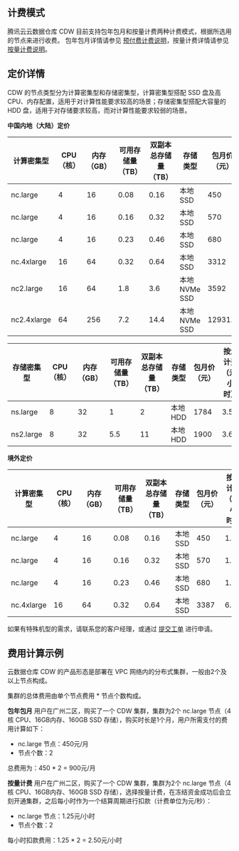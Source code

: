 ## 计费模式
腾讯云云数据仓库 CDW 目前支持包年包月和按量计费两种计费模式，根据所选用的节点来进行收费。
包年包月详情请参见 [预付费计费说明](https://cloud.tencent.com/document/product/555/9618)，按量计费详情请参见 [按量计费说明](https://cloud.tencent.com/document/product/555/9617)。

## 定价详情
CDW 的节点类型分为计算密集型和存储密集型，计算密集型搭配 SSD 盘及高 CPU、内存配置，适用于对计算性能要求较高的场景；存储密集型搭配大容量的 HDD 盘，适用于对存储要求较高，而对计算性能要求较弱的场景。


**中国内地（大陆）定价**
<table style="table-layout:fixed">
<thead>
<tr>
<th width="100px">计算密集型</th>
<th width="100px">CPU（核）</th>
<th width="105px">内存（GB）</th>
<th width="145px">可用存储量（TB）</th>
<th width="175px">双副本总存储量（TB）</th>
<th width="140px">存储类型</th>
<th width="115px">包月价（元）</th>
<th width="160px">按量计费（元/小时）</th>
</tr>
</thead>
<tbody><tr>
<td>nc.large</td>
<td>4</td>
<td>16</td>
<td>0.08</td>
<td>0.16</td>
<td>本地 SSD</td>
<td>450</td>
<td>1.25</td>
</tr>
<tr>
<td>nc.large</td>
<td>4</td>
<td>16</td>
<td>0.16</td>
<td>0.32</td>
<td>本地 SSD</td>
<td>570</td>
<td>1.48</td>
</tr>
<tr>
<td>nc.large</td>
<td>4</td>
<td>16</td>
<td>0.23</td>
<td>0.46</td>
<td>本地 SSD</td>
<td>680</td>
<td>1.6</td>
</tr>
<tr>
<td>nc.4xlarge</td>
<td>16</td>
<td>64</td>
<td>0.32</td>
<td>0.64</td>
<td>本地 SSD</td>
<td>3312</td>
<td>6.78</td>
</tr>
<tr>
<td>nc2.large</td>
<td>16</td>
<td>64</td>
<td>1.8</td>
<td>3.6</td>
<td>本地 NVMe SSD</td>
<td>3592</td>
<td>6.3</td>
</tr>
<tr>
<td>nc2.4xlarge</td>
<td>64</td>
<td>256</td>
<td>7.2</td>
<td>14.4</td>
<td>本地 NVMe SSD</td>
<td>12931.2</td>
<td>22.68</td>
</tr>
</tbody></table>

<table style="table-layout:fixed">
<thead>
<tr>
<th width="100px">存储密集型</th>
<th width="100px">CPU（核）</th>
<th width="105px">内存（GB）</th>
<th width="145px">可用存储量（TB）</th>
<th width="175px">双副本总存储量（TB）</th>
<th width="140px">存储类型</th>
<th width="115px">包月价（元）</th>
<th width="160px">按量计费（元/小时）</th>
</tr>
</thead>
<tbody><tr>
<td>ns.large</td>
<td>8</td>
<td>32</td>
<td>1</td>
<td>2</td>
<td>本地 HDD</td>
<td>1784</td>
<td>3.53</td>
</tr>
<tr>
<td>ns2.large</td>
<td>8</td>
<td>32</td>
<td>5.5</td>
<td>11</td>
<td>本地 HDD</td>
<td>1900</td>
<td>3.6</td>
</tr>
</tbody></table>

**境外定价**
<table style="table-layout:fixed">
<thead>
<tr>
<th width="100px">计算密集型</th>
<th width="100px">CPU（核）</th>
<th width="105px">内存（GB）</th>
<th width="145px">可用存储量（TB）</th>
<th width="175px">双副本总存储量（TB）</th>
<th width="140px">存储类型</th>
<th width="115px">包月价（元）</th>
<th width="160px">按量计费（元/小时）</th>
</tr>
</thead>
<tbody><tr>
<td>nc.large</td>
<td>4</td>
<td>16</td>
<td>0.08</td>
<td>0.16</td>
<td>本地 SSD</td>
<td>450</td>
<td>1.25</td>
</tr>
<tr>
<td>nc.large</td>
<td>4</td>
<td>16</td>
<td>0.16</td>
<td>	0.32</td>
<td>本地 SSD</td>
<td>570</td>
<td>1.48</td>
</tr>
<tr>
<td>nc.large</td>
<td>4</td>
<td>16</td>
<td>0.23</td>
<td>	0.46</td>
<td>本地 SSD</td>
<td>680</td>
<td>1.6</td>
</tr>
<tr>
<td>nc.4xlarge</td>
<td>16</td>
<td>64</td>
<td>0.32</td>
<td>0.64</td>
<td>本地 SSD</td>
<td>3387</td>
<td>6.97</td>
</tr>
</tbody></table>

如果有特殊机型的需求，请联系您的客户经理，或通过 [提交工单](https://console.cloud.tencent.com/workorder/category) 进行申请。

## 费用计算示例
云数据仓库 CDW 的产品形态是部署在 VPC 网络内的分布式集群，一般由2个及以上节点构成。

集群的总体费用由单个节点费用 * 节点个数构成。

**包年包月**
用户在广州二区，购买了一个 CDW 集群，集群为2个 nc.large 节点（4核 CPU、16GB内存、160GB SSD 存储），购买时长是1个月，用户所需支付的费用计算如下：
- nc.large 节点：450元/月
- 节点个数：2

总费用为：450 * 2 = 900元/月

**按量计费**
用户在广州二区，购买了一个 CDW 集群，集群为2个 nc.large 节点（4核 CPU、16GB内存、160GB SSD 存储），选择按量计费，在冻结资金成功后会立刻开通集群，之后每小时作为一个结算周期进行扣款（计费单位为元/秒）：
- nc.large 节点：1.25元/小时
- 节点个数：2

每小时扣款费用：1.25 * 2 = 2.50元/小时
